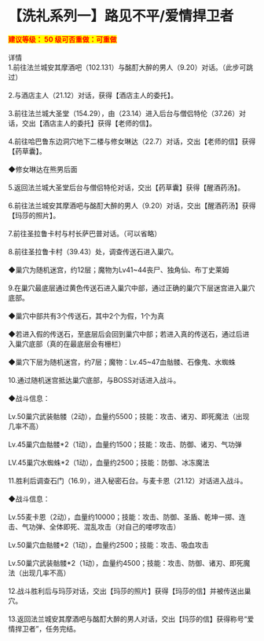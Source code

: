 # 【洗礼系列一】路见不平/爱情捍卫者

<mark style="color:red;">**建议等级： 50 级可否重做：可重做**</mark>\
\
详情\
1.前往法兰城安其摩酒吧（102.131）与酩酊大醉的男人（9.20）对话。（此步可跳过）\
\
2.与酒店主人（21.12）对话，获得【酒店主人的委托】。\
\
3.前往法兰城大圣堂（154.29），由（23.14）进入后台与僧侣特伦（37.26）对话，交出【酒店主人的委托】获得【老师的信】。\
\
4.前往哈巴鲁东边洞穴地下二楼与修女琳达（22.7）对话，交出【老师的信】获得【药草囊】。\
\
◆修女琳达在熊男后面\
\
5.返回法兰城大圣堂后台与僧侣特伦对话，交出【药草囊】获得【醒酒药汤】。\
\
6.前往法兰城安其摩酒吧与酩酊大醉的男人（9.20）对话，交出【醒酒药汤】获得【玛莎的照片】。\
\
7.前往圣拉鲁卡村与村长萨巴普对话。（可以省略）\
\
8.前往圣拉鲁卡村（39.43）处，调查传送石进入巢穴。\
\
◆巢穴为随机迷宫，约12层；魔物为Lv41\~44丧尸、独角仙、布丁史莱姆\
\
9.在巢穴最底层通过黄色传送石进入巢穴中部，通过正确的巢穴下层迷宫进入巢穴底部。\
\
◆巢穴中部共有3个传送石，其中2个为假，1个为真\
\
◆若进入假的传送石，至底层后会回到巢穴中部；若进入真的传送石，通过后进入巢穴底部（真的在最底层会有栅栏）\
\
◆巢穴下层为随机迷宫，约7层；魔物：Lv.45\~47血骷髅、石像鬼、水蜘蛛\
\
10.通过随机迷宫抵达巢穴底部，与BOSS对话进入战斗。\
\
◆战斗信息：\
\
Lv.50巢穴武装骷髅（2动），血量约5500；技能：攻击、诸刃、即死魔法（出现几率不高）\
\
Lv.45巢穴血骷髅\*2（1动），血量约1500；技能：攻击、防御、诸刃、气功弹\
\
LV.45巢穴水蜘蛛\*2（1动），血量约2500；技能：防御、冰冻魔法\
\
11.胜利后调查石门（16.9），进入秘密石台。与麦卡恩（21.12）对话进入战斗。\
\
◆战斗信息：\
\
Lv.55麦卡恩（2动），血量约10000；技能：攻击、防御、圣盾、乾坤一掷、连击、气功弹、全体即死、混乱攻击（对自己的喽啰攻击）\
\
Lv.50巢穴血骷髅\*2（1动），血量约2500；技能：攻击、吸血攻击\
\
Lv.50巢穴武装骷髅\*2（1动），血量约4500；技能：攻击、防御、诸刃、即死魔法（出现几率不高）\
\
12.战斗胜利后与玛莎对话，交出【玛莎的照片】获得【玛莎的信】并被传送出巢穴。\
\
13.返回法兰城安其摩酒吧与酩酊大醉的男人对话，交出【玛莎的信】获得称号“爱情捍卫者”，任务完结。
